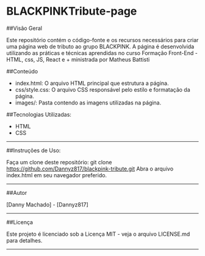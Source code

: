 # BLACKPINKTribute-page

##Visão Geral

Este repositório contém o código-fonte e os recursos necessários para criar uma página web de tributo ao grupo BLACKPINK. A página é desenvolvida utilizando as práticas e técnicas aprendidas no curso Formação Front-End - HTML, css, JS, React e + ministrada por Matheus Battisti


##Conteúdo
- index.html: O arquivo HTML principal que estrutura a página.
- css/style.css: O arquivo CSS responsável pelo estilo e formatação da página.
- images/: Pasta contendo as imagens utilizadas na página.

##Tecnologias Utilizadas:
- HTML
- CSS
-------------------------------------------------------------------------------------------------------------------------
##Instruções de Uso:

Faça um clone deste repositório: git clone https://github.com/Dannyz817/blackpink-tribute.git
Abra o arquivo index.html em seu navegador preferido.

-------------------------------------------------------------------------------------------------------------------------
##Autor

[Danny Machado] - [Dannyz817]

-------------------------------------------------------------------------------------------------------------------------
##Licença

Este projeto é licenciado sob a Licença MIT - veja o arquivo LICENSE.md para detalhes.

-------------------------------------------------------------------------------------------------------------------------

